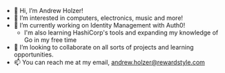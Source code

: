 - 👋 Hi, I’m Andrew Holzer!
- 👀 I’m interested in computers, electronics, music and more!
- 🌱 I’m currently working on Identity Management with Auth0!
  - I'm also learning HashiCorp's tools and expanding my knowledge of Go in my free time
- 💞️ I’m looking to collaborate on all sorts of projects and learning opportunities.
- 📫 You can reach me at my email, andrew.holzer@rewardstyle.com
